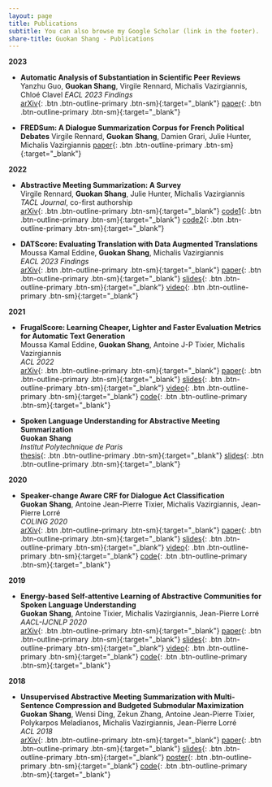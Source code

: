 ```yaml
---
layout: page
title: Publications
subtitle: You can also browse my Google Scholar (link in the footer).
share-title: Guokan Shang - Publications
---
```


**2023**

- **Automatic Analysis of Substantiation in Scientific Peer Reviews**  
  Yanzhu Guo, **Guokan Shang**, Virgile Rennard, Michalis Vazirgiannis, Chloé Clavel 
  *EACL 2023 Findings*  
  [arXiv](https://arxiv.org/abs/2311.11967){: .btn .btn-outline-primary .btn-sm}{:target="_blank"}
  [paper](https://aclanthology.org/2023.findings-emnlp.684/){: .btn .btn-outline-primary .btn-sm}{:target="_blank"}

- **FREDSum: A Dialogue Summarization Corpus for French Political Debates**
  Virgile Rennard, **Guokan Shang**, Damien Grari, Julie Hunter, Michalis Vazirgiannis
  [paper](https://aclanthology.org/2023.findings-emnlp.280/){: .btn .btn-outline-primary .btn-sm}{:target="_blank"}
  
**2022**

- **Abstractive Meeting Summarization: A Survey**  
  Virgile Rennard, **Guokan Shang**, Julie Hunter, Michalis Vazirgiannis  
  *TACL Journal*, co-first authorship  
  [arXiv](https://arxiv.org/abs/2208.04163){: .btn .btn-outline-primary .btn-sm}{:target="_blank"}
  [code1](https://github.com/guokan-shang/ami-and-icsi-corpora){: .btn .btn-outline-primary .btn-sm}{:target="_blank"}
  [code2](https://github.com/guokan-shang/elitr-minuting-corpus){: .btn .btn-outline-primary .btn-sm}{:target="_blank"}

- **DATScore: Evaluating Translation with Data Augmented Translations**  
  Moussa Kamal Eddine, **Guokan Shang**, Michalis Vazirgiannis  
  *EACL 2023 Findings*  
  [arXiv](https://arxiv.org/abs/2210.06576){: .btn .btn-outline-primary .btn-sm}{:target="_blank"}
  [paper](https://aclanthology.org/2023.findings-eacl.69/){: .btn .btn-outline-primary .btn-sm}{:target="_blank"}
  [slides](slides_DATScore_Evaluating_Translation_with_Data_Augmented_Translation.pdf){: .btn .btn-outline-primary .btn-sm}{:target="_blank"}
  [video](video_DATScore_Evaluating_Translation_with_Data_Augmented_Translation.mp4){: .btn .btn-outline-primary .btn-sm}{:target="_blank"}

**2021**

- **FrugalScore: Learning Cheaper, Lighter and Faster Evaluation Metrics for Automatic Text Generation**  
  Moussa Kamal Eddine, **Guokan Shang**, Antoine J-P Tixier, Michalis Vazirgiannis  
  *ACL 2022*  
  [arXiv](https://arxiv.org/abs/2110.08559){: .btn .btn-outline-primary .btn-sm}{:target="_blank"}
  [paper](https://aclanthology.org/2022.acl-long.93/){: .btn .btn-outline-primary .btn-sm}{:target="_blank"}
  [slides](slides_FrugalScore_Learning_Cheaper_Lighter_and_Faster_Evaluation_Metrics_for_Automatic_Text_Generation.pdf){: .btn .btn-outline-primary .btn-sm}{:target="_blank"}
  [video](https://aclanthology.org/2022.acl-long.93.mp4){: .btn .btn-outline-primary .btn-sm}{:target="_blank"}
  [code](https://github.com/moussaKam/FrugalScore){: .btn .btn-outline-primary .btn-sm}{:target="_blank"}

- **Spoken Language Understanding for Abstractive Meeting Summarization**  
  **Guokan Shang**  
  *Institut Polytechnique de Paris*  
  [thesis](https://theses.hal.science/tel-03169877/en){: .btn .btn-outline-primary .btn-sm}{:target="_blank"}
  [slides](slides_Spoken_Language_Understanding_for_Abstractive_Meeting_Summarization.pdf){: .btn .btn-outline-primary .btn-sm}{:target="_blank"}

**2020**

- **Speaker-change Aware CRF for Dialogue Act Classification**  
  **Guokan Shang**, Antoine Jean-Pierre Tixier, Michalis Vazirgiannis, Jean-Pierre Lorré  
  *COLING 2020*  
  [arXiv](https://arxiv.org/abs/2004.02913){: .btn .btn-outline-primary .btn-sm}{:target="_blank"}
  [paper](https://aclanthology.org/2020.coling-main.40/){: .btn .btn-outline-primary .btn-sm}{:target="_blank"}
  [slides](slides_Speaker_change_Aware_CRF_for_Dialogue_Act_Classification.pdf){: .btn .btn-outline-primary .btn-sm}{:target="_blank"}
  [video](https://underline.io/lecture/6194-speaker-change-aware-crf-for-dialogue-act-classification){: .btn .btn-outline-primary .btn-sm}{:target="_blank"}
  [code](https://bitbucket.org/guokan_shang/da-classification){: .btn .btn-outline-primary .btn-sm}{:target="_blank"}

**2019**

- **Energy-based Self-attentive Learning of Abstractive Communities for Spoken Language Understanding**  
  **Guokan Shang**, Antoine Tixier, Michalis Vazirgiannis, Jean-Pierre Lorré  
  *AACL-IJCNLP 2020*  
  [arXiv](https://arxiv.org/abs/1904.09491){: .btn .btn-outline-primary .btn-sm}{:target="_blank"}
  [paper](https://aclanthology.org/2020.aacl-main.34/){: .btn .btn-outline-primary .btn-sm}{:target="_blank"}
  [slides](slides_Energy_based_Self_attentive_Learning_of_Abstractive_Communities_for_Spoken_Language_Understanding.pdf){: .btn .btn-outline-primary .btn-sm}{:target="_blank"}
  [video](https://youtu.be/HxQ1o2cFvDk){: .btn .btn-outline-primary .btn-sm}{:target="_blank"}
  [code](https://bitbucket.org/guokan_shang/abscomm){: .btn .btn-outline-primary .btn-sm}{:target="_blank"}

**2018**

- **Unsupervised Abstractive Meeting Summarization with Multi-Sentence Compression and Budgeted Submodular Maximization**  
  **Guokan Shang**, Wensi Ding, Zekun Zhang, Antoine Jean-Pierre Tixier, Polykarpos Meladianos, Michalis Vazirgiannis, Jean-Pierre Lorré  
  *ACL 2018*  
  [arXiv](https://arxiv.org/abs/1805.05271){: .btn .btn-outline-primary .btn-sm}{:target="_blank"}
  [paper](https://aclanthology.org/P18-1062/){: .btn .btn-outline-primary .btn-sm}{:target="_blank"}
  [slides](slides_Unsupervised_Abstractive_Meeting_Summarization_with_Multi_Sentence_Compression_and_Budgeted_Submodular_Maximization.pdf
){: .btn .btn-outline-primary .btn-sm}{:target="_blank"}
  [poster](https://aclanthology.org/attachments/P18-1062.Poster.pdf){: .btn .btn-outline-primary .btn-sm}{:target="_blank"}
  [code](https://bitbucket.org/dascim/acl2018_abssumm){: .btn .btn-outline-primary .btn-sm}{:target="_blank"}
  
